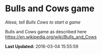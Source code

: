 # Bulls and Cows game
*Alexa, tell Bulls Cows to start a game*

Bulls and Cows game as described here
https://en.wikipedia.org/wiki/Bulls_and_Cows

**Last Updated:** 2016-03-04 15:55:59